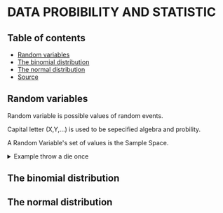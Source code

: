 #   DATA PROBIBILITY AND STATISTIC
## Table of contents
- [Random variables](#Random-variables)
- [The binomial distribution](#The-binomial-distribution)
- [The normal distribution](#The-normal-distribution)
- [Source](https://www.mathsisfun.com/data/confidence-interval.html)

## Random variables
Random variable is possible values of random events.

Capital letter (X,Y,...) is used to be sepecified algebra and probility.

A Random Variable's set of values is the Sample Space.

<details>
<summary>Example throw a die once</summary>

Random Variable X = "The score shown on the top face".

X could be 1, 2, 3, 4, 5 or 6.

So the Sample Space is {1, 2, 3, 4, 5, 6}.

</details>

## The binomial distribution
## The normal distribution



